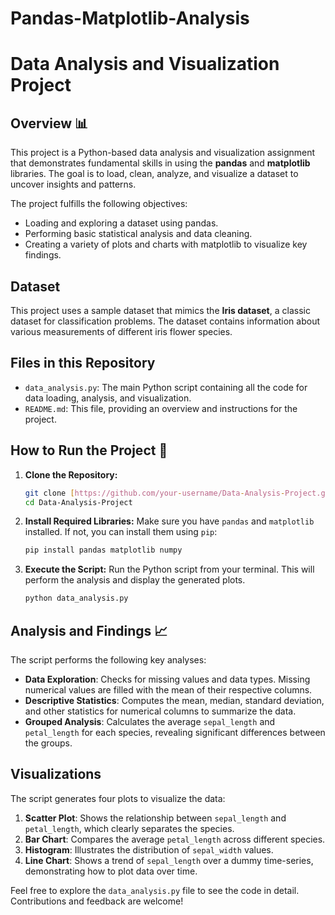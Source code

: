 # Pandas-Matplotlib-Analysis
# Data Analysis and Visualization Project

## Overview 📊

This project is a Python-based data analysis and visualization assignment that demonstrates fundamental skills in using the **pandas** and **matplotlib** libraries. The goal is to load, clean, analyze, and visualize a dataset to uncover insights and patterns.

The project fulfills the following objectives:
* Loading and exploring a dataset using pandas.
* Performing basic statistical analysis and data cleaning.
* Creating a variety of plots and charts with matplotlib to visualize key findings.

## Dataset

This project uses a sample dataset that mimics the **Iris dataset**, a classic dataset for classification problems. The dataset contains information about various measurements of different iris flower species.

## Files in this Repository

* `data_analysis.py`: The main Python script containing all the code for data loading, analysis, and visualization.
* `README.md`: This file, providing an overview and instructions for the project.

## How to Run the Project 🚀

1.  **Clone the Repository:**
    ```bash
    git clone [https://github.com/your-username/Data-Analysis-Project.git](https://github.com/your-username/Data-Analysis-Project.git)
    cd Data-Analysis-Project
    ```

2.  **Install Required Libraries:**
    Make sure you have `pandas` and `matplotlib` installed. If not, you can install them using `pip`:
    ```bash
    pip install pandas matplotlib numpy
    ```

3.  **Execute the Script:**
    Run the Python script from your terminal. This will perform the analysis and display the generated plots.
    ```bash
    python data_analysis.py
    ```

## Analysis and Findings 📈

The script performs the following key analyses:

* **Data Exploration**: Checks for missing values and data types. Missing numerical values are filled with the mean of their respective columns.
* **Descriptive Statistics**: Computes the mean, median, standard deviation, and other statistics for numerical columns to summarize the data.
* **Grouped Analysis**: Calculates the average `sepal_length` and `petal_length` for each species, revealing significant differences between the groups.

## Visualizations

The script generates four plots to visualize the data:

1.  **Scatter Plot**: Shows the relationship between `sepal_length` and `petal_length`, which clearly separates the species. 
2.  **Bar Chart**: Compares the average `petal_length` across different species.
3.  **Histogram**: Illustrates the distribution of `sepal_width` values.
4.  **Line Chart**: Shows a trend of `sepal_length` over a dummy time-series, demonstrating how to plot data over time.

Feel free to explore the `data_analysis.py` file to see the code in detail. Contributions and feedback are welcome!
